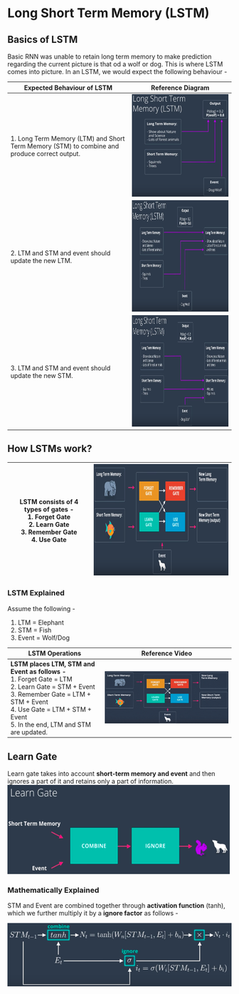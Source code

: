 # Long Short Term Memory (LSTM)

## Basics of LSTM

Basic RNN was unable to retain long term memory to make prediction regarding the current picture is that od a wolf or dog. This is where LSTM comes into picture. In an LSTM, we would expect the following behaviour -


| Expected Behaviour of LSTM                                                                   | Reference Diagram                                                       |
|----------------------------------------------------------------------------------------------|-------------------------------------------------------------------------|
| 1. Long Term Memory (LTM) and Short Term Memory (STM) to combine and produce correct output. | <img src="./images/05. lstm_basics_1.png" width="300px" height="230px"> |
| 2. LTM and STM and event should update the new LTM.                                          | </img>  <img src="./images/06. lstm_basics_2.png" width="530px" height="250px"></img>  |
| 3. LTM and STM and event should update the new STM.                                          | <img src="./images/07. lstm_basics_3.png" width="530px" height="250px"></img>          |



## How LSTMs work?

| LSTM consists of 4 types of gates -  <br>1. Forget Gate<br>  2. Learn Gate<br> 3. Remember Gate<br> 4. Use Gate<br> | <img src="./images/10. lstm_architecture_02.png" width="530px" height="250px"></img> |
|-------------------------------------------------------------------------------------------------|--------------------------------------------------------------------------------------|

### LSTM Explained
Assume the following - 
1. LTM = Elephant
2. STM = Fish
3. Event = Wolf/Dog

| LSTM Operations                                                                                                                                                                                            | Reference Video                                      |
|------------------------------------------------------------------------------------------------------------------------------------------------------------------------------------------------------------|------------------------------------------------------|
| **LSTM places LTM, STM and Event as follows -**<br> 1. Forget Gate = LTM<br>  2. Learn Gate = STM + Event<br> 3. Remember Gate = LTM + STM + Event<br> 4. Use Gate = LTM + STM + Event<br> 5. In the end, LTM and STM are updated.<br> | <img src="./images/Animated GIF-downsized_large.gif"></img> |

## Learn Gate
Learn gate takes into account **short-term memory and event** and then ignores a part of it and retains only a part of information.<br>
<img src="./images/11. learn_gate.png" height="200px" width="500px"></img>

### Mathematically Explained
STM and Event are combined together through **activation function** (tanh), which we further multiply it by a **ignore factor** as follows -<br>

<img src="./images/12.lean_gate_equation.png"></img>




